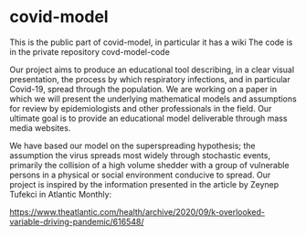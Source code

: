 # covid-model

This is the public part of covid-model, in particular it has a wiki
The code is in the private repository covd-model-code



Our project aims to produce an educational tool describing, in a clear visual presentation, the process by which respiratory infections, and in particular Covid-19, spread through the population. We are working on a paper in which we will present the underlying mathematical models and assumptions for review by epidemiologists and other professionals in the field. Our ultimate goal is to provide an educational model deliverable through mass media websites.

We have based our model on the superspreading hypothesis; the assumption the virus spreads most widely through stochastic events, primarily the collision of a high volume shedder with a group of vulnerable persons in a physical or social environment conducive to spread. Our project is inspired by the information presented in the article by Zeynep Tufekci in Atlantic Monthly:

https://www.theatlantic.com/health/archive/2020/09/k-overlooked-variable-driving-pandemic/616548/
